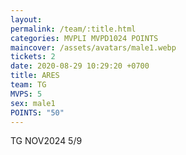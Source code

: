 ```yaml
---
layout: 
permalink: /team/:title.html
categories: MVPLI MVPD1024 POINTS
maincover: /assets/avatars/male1.webp
tickets: 2
date: 2020-08-29 10:29:20 +0700
title: ARES
team: TG
MVPS: 5
sex: male1
POINTS: "50"
---
```

TG NOV2024 5/9